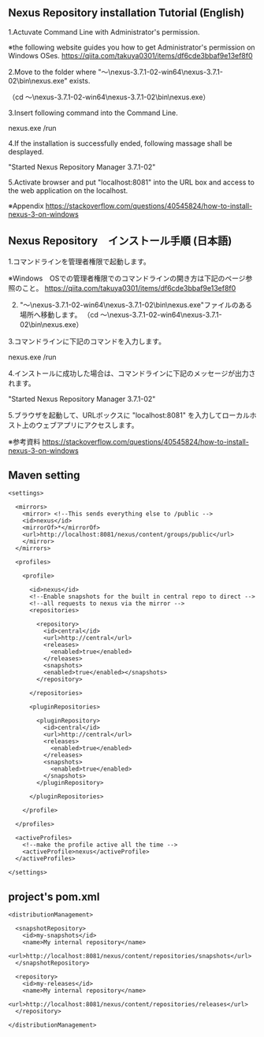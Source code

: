 ## Nexus Repository installation Tutorial (English)

1.Actuvate Command Line with Administrator's permission.

※the following website guides you how to get Administrator's permission on Windows OSes.
https://qiita.com/takuya0301/items/df6cde3bbaf9e13ef8f0


2.Move to the folder where "～\nexus-3.7.1-02-win64\nexus-3.7.1-02\bin\nexus.exe" exists. 

（cd ～\nexus-3.7.1-02-win64\nexus-3.7.1-02\bin\nexus.exe）

3.Insert following command into the Command Line.

nexus.exe /run

4.If the installation is successfully ended, following massage shall be desplayed. 

"Started Nexus Repository Manager 3.7.1-02"

5.Activate browser and put "localhost:8081" into the URL box and access to the web application on the localhost.

※Appendix
https://stackoverflow.com/questions/40545824/how-to-install-nexus-3-on-windows



## Nexus Repository　インストール手順 (日本語)

1.コマンドラインを管理者権限で起動します。

※Windows　OSでの管理者権限でのコマンドラインの開き方は下記のページ参照のこと。
https://qiita.com/takuya0301/items/df6cde3bbaf9e13ef8f0


2. "～\nexus-3.7.1-02-win64\nexus-3.7.1-02\bin\nexus.exe"ファイルのある場所へ移動します。
（cd ～\nexus-3.7.1-02-win64\nexus-3.7.1-02\bin\nexus.exe）


3.コマンドラインに下記のコマンドを入力します。

nexus.exe /run

4.インストールに成功した場合は、コマンドラインに下記のメッセージが出力されます。

"Started Nexus Repository Manager 3.7.1-02"

5.ブラウザを起動して、URLボックスに "localhost:8081" を入力してローカルホスト上のウェブアプリにアクセスします。

※参考資料
https://stackoverflow.com/questions/40545824/how-to-install-nexus-3-on-windows


## Maven setting
```
<settings>

  <mirrors>
    <mirror> <!--This sends everything else to /public --> 
    <id>nexus</id> 
    <mirrorOf>*</mirrorOf> 
    <url>http://localhost:8081/nexus/content/groups/public</url> 
    </mirror>
  </mirrors>
  
  <profiles>
  
    <profile>
    
      <id>nexus</id>
      <!--Enable snapshots for the built in central repo to direct -->
      <!--all requests to nexus via the mirror --> 
      <repositories>
      
        <repository>
          <id>central</id>
          <url>http://central</url>
          <releases>
            <enabled>true</enabled>
          </releases>
          <snapshots>
          <enabled>true</enabled></snapshots>
        </repository>
        
      </repositories>
      
      <pluginRepositories>
      
        <pluginRepository>
          <id>central</id>
          <url>http://central</url>
          <releases>
            <enabled>true</enabled>
          </releases>
          <snapshots>
            <enabled>true</enabled>
          </snapshots> 
        </pluginRepository> 
        
      </pluginRepositories> 
      
    </profile> 
 
  </profiles> 
  
  <activeProfiles>
    <!--make the profile active all the time --> 
    <activeProfile>nexus</activeProfile> 
  </activeProfiles> 
  
</settings>
```

## project's pom.xml
```
<distributionManagement>
 
  <snapshotRepository> 
    <id>my-snapshots</id> 
    <name>My internal repository</name> 
    <url>http://localhost:8081/nexus/content/repositories/snapshots</url> 
  </snapshotRepository> 

  <repository> 
    <id>my-releases</id> 
    <name>My internal repository</name> 
    <url>http://localhost:8081/nexus/content/repositories/releases</url> 
  </repository> 

</distributionManagement>
```
